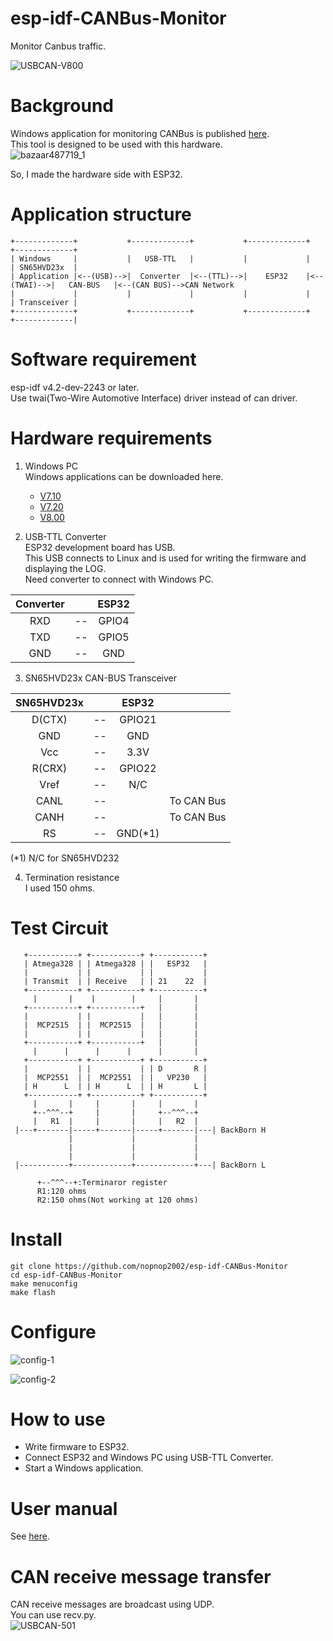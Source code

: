 # esp-idf-CANBus-Monitor
Monitor Canbus traffic.

![USBCAN-V800](https://user-images.githubusercontent.com/6020549/86580074-2cd17180-bfb9-11ea-99b5-16e32ab5cc47.jpg)

# Background

Windows application for monitoring CANBus is published [here](https://github.com/SeeedDocument/USB-CAN-Analyzer/tree/master/res/Program).   
This tool is designed to be used with this hardware.   
![bazaar487719_1](https://user-images.githubusercontent.com/6020549/86521939-b9811000-be91-11ea-8dfc-2bc8e24d7f0c.jpg)

So, I made the hardware side with ESP32.   


# Application structure
```
+-------------+           +-------------+           +-------------+            +-------------+
| Windows     |           |   USB-TTL   |           |             |            | SN65HVD23x  |
| Application |<--(USB)-->|  Converter  |<--(TTL)-->|    ESP32    |<--(TWAI)-->|   CAN-BUS   |<--(CAN BUS)-->CAN Network
|             |           |             |           |             |            | Transceiver |
+-------------+           +-------------+           +-------------+            +-------------|
```

# Software requirement    
esp-idf v4.2-dev-2243 or later.   
Use twai(Two-Wire Automotive Interface) driver instead of can driver.   

# Hardware requirements

1. Windows PC   
Windows applications can be downloaded here.
   - [V7.10](https://github.com/SeeedDocument/USB-CAN_Analyzer/tree/master/res/USB-CAN%20software%20and%20drive(v7.10)/Program)   
   - [V7.20](https://github.com/SeeedDocument/USB-CAN-Analyzer/tree/master/res/V7.20)   
   - [V8.00](https://github.com/SeeedDocument/USB-CAN-Analyzer/tree/master/res/Program)   

2. USB-TTL Converter   
ESP32 development board has USB.   
This USB connects to Linux and is used for writing the firmware and displaying the LOG.   
Need converter to connect with Windows PC.   

|Converter||ESP32|
|:-:|:-:|:-:|
|RXD|--|GPIO4|
|TXD|--|GPIO5|
|GND|--|GND|


3. SN65HVD23x CAN-BUS Transceiver   

|SN65HVD23x||ESP32||
|:-:|:-:|:-:|:-:|
|D(CTX)|--|GPIO21||
|GND|--|GND||
|Vcc|--|3.3V||
|R(CRX)|--|GPIO22||
|Vref|--|N/C||
|CANL|--||To CAN Bus|
|CANH|--||To CAN Bus|
|RS|--|GND(*1)||

(*1) N/C for SN65HVD232

4. Termination resistance   
I used 150 ohms.   

# Test Circuit   
```
   +-----------+ +-----------+ +-----------+ 
   | Atmega328 | | Atmega328 | |   ESP32   | 
   |           | |           | |           | 
   | Transmit  | | Receive   | | 21    22  | 
   +-----------+ +-----------+ +-----------+ 
     |       |    |        |     |       |   
   +-----------+ +-----------+   |       |   
   |           | |           |   |       |   
   |  MCP2515  | |  MCP2515  |   |       |   
   |           | |           |   |       |   
   +-----------+ +-----------+   |       |   
     |      |      |      |      |       |   
   +-----------+ +-----------+ +-----------+ 
   |           | |           | | D       R | 
   |  MCP2551  | |  MCP2551  | |   VP230   | 
   | H      L  | | H      L  | | H       L | 
   +-----------+ +-----------+ +-----------+ 
     |       |     |       |     |       |   
     +--^^^--+     |       |     +--^^^--+
     |   R1  |     |       |     |   R2  |   
 |---+-------|-----+-------|-----+-------|---| BackBorn H
             |             |             |
             |             |             |
             |             |             |
 |-----------+-------------+-------------+---| BackBorn L

      +--^^^--+:Terminaror register
      R1:120 ohms
      R2:150 ohms(Not working at 120 ohms)
```

# Install   
```
git clone https://github.com/nopnop2002/esp-idf-CANBus-Monitor
cd esp-idf-CANBus-Monitor
make menuconfig
make flash
```

# Configure   

![config-1](https://user-images.githubusercontent.com/6020549/87838761-096cc780-c8d3-11ea-9fdb-d82ef5b7ce1f.jpg)

![config-2](https://user-images.githubusercontent.com/6020549/87838768-0c67b800-c8d3-11ea-83f4-3635688b44bb.jpg)

# How to use   
- Write firmware to ESP32.   
- Connect ESP32 and Windows PC using USB-TTL Converter.   
- Start a Windows application.   

# User manual   
See [here](https://github.com/nopnop2002/esp-idf-CANBus-Monitor/tree/master/UserManual).   

# CAN receive message transfer   
CAN receive messages are broadcast using UDP.   
You can use recv.py.   
![USBCAN-501](https://user-images.githubusercontent.com/6020549/87840019-78005400-c8d8-11ea-9d68-e71a846fbc0b.jpg)